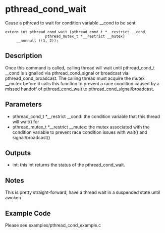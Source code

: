 # pthread_cond_wait
Cause a pthread to wait for condition variable __cond to be sent

```
extern int pthread_cond_wait (pthread_cond_t *__restrict __cond,
			      pthread_mutex_t *__restrict __mutex)
     __nonnull ((1, 2));
```

## Description
Once this command is called, calling thread will wait until pthread_cond_t __cond is signalled via pthread_cond_signal or broadcast via pthread_cond_broadcast. The calling thread must acquire the mutex __mutex before it calls this function to prevent a race condition caused by a missed handoff of pthread_cond_wait to pthread_cond_signal/broadcast.

## Parameters
* pthread_cond_t *__restrict __cond: the condition variable that this thread will wait() for
* pthread_mutex_t *__restrict __mutex: the mutex associated with the condition variable to prevent race condition issues with wait() and signal/broadcast() 

## Outputs
* int: this int returns the status of the pthread_cond_wait.

## Notes
This is pretty straight-forward, have a thread wait in a suspended state until awoken

## Example Code
Please see examples/pthread_cond_example.c 
